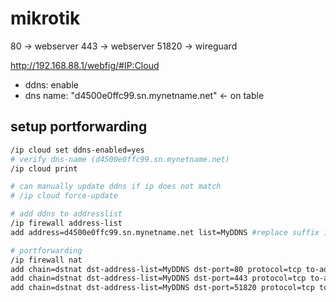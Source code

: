# mikrotik
80 -> webserver
443 -> webserver
51820 -> wireguard

http://192.168.88.1/webfig/#IP:Cloud
- ddns: enable
- dns name: "d4500e0ffc99.sn.mynetname.net" <- on table

## setup portforwarding
```bash
/ip cloud set ddns-enabled=yes
# verify dns-name (d4500e0ffc99.sn.mynetname.net)
/ip cloud print

# can manually update ddns if ip does not match
# /ip cloud force-update

# add ddns to addresslist 
/ip firewall address-list
add address=d4500e0ffc99.sn.mynetname.net list=MyDDNS #replace suffix if different

# portforwarding
/ip firewall nat
add chain=dstnat dst-address-list=MyDDNS dst-port=80 protocol=tcp to-address=192.168.88.2 to-ports=80 action=dst-nat
add chain=dstnat dst-address-list=MyDDNS dst-port=443 protocol=tcp to-address=192.168.88.2 to-ports=443 action=dst-nat
add chain=dstnat dst-address-list=MyDDNS dst-port=51820 protocol=tcp to-address=192.168.88.3 to-ports=51820 action=dst-nat
```


